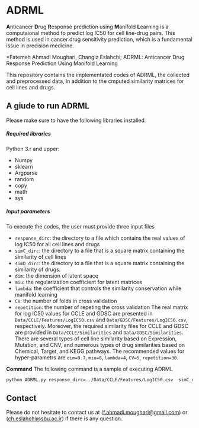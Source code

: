 # ADRML
**A**nticancer **D**rug **R**esponse prediction using **M**anifold **L**earning is a computaional method to predict log IC50 for cell line-drug pairs. This method is used in cancer drug sensitivity prediction, which is a fundamental issue in precision medicine. 

*Fatemeh Ahmadi Moughari, Changiz Eslahchi; ADRML: Anticancer Drug Response Prediction Using Manifold Learning

This repository contains the implementated codes of ADRML, the collected and preprocessed data, in addition to the cmputed similarity matrices for cell lines and drugs.

## A giude to run ADRML
Please make sure to have the following libraries installed.
##### Required libraries
Python 3.r and upper:
- Numpy
- sklearn
- Argparse
- random
- copy
- math
- sys

##### Input parameters
To execute the codes, the user must provide three input files
- `response_dirc`: the directory to a file which contains the real values of log IC50 for all cell lines and drugs
- `simC_dirc`: the directory to a file that is a square matrix containing the similarity of cell lines
- `simD_dirc`: the directory to a file that is a square matrix containing the similarity of drugs.
- `dim`: the dimension of latent space
- `miu`: the regularization coefficient for latent matrices
- `lambda`: the coefficient that controls the similarity conservation while manifold learning
- `CV`: the number of folds in cross validation
- `repetition`: the number of repeting the cross validation 
The real matrix for log IC50 values for CCLE and GDSC are presented in `Data/CCLE/Features/LogIC50.csv` and `Data/GDSC/Features/LogIC50.csv`, respectively. Moreover, the required similarity files for CCLE and GDSC are provided in `Data/CCLE/Similarities` and `Data/GDSC/Similarities`. There are several types of cell line similarity based on Expression, Mutation, and CNV, and numerous types of drug similarities based on Chemical, Target, and KEGG pathways. 
The recommended values for hyper-parametrs are `dim=0.7`, `miu=8`, `lambda=4`, `CV=5`, `repetition=30`.

__Command__
The following command is a sample of executing ADRML
```sh
python ADRML.py response_dirc=../Data/CCLE/Features/LogIC50.csv  simC_dirc=../Data/CCLE/Similarities/Expression.csv simD_dric=../Data/CCLE/Similarities/Target.csv dim=0.7 miu=8 lambda=4 CV=5 repetition=30
```

## Contact

Please do not hesitate to contact us at (f.ahmadi.moughari@gmail.com) or (ch.eslahchi@sbu.ac.ir) if there is any question. 

